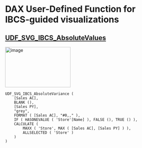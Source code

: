 # DAX User-Defined Function for IBCS-guided visualizations
## [UDF_SVG_IBCS_AbsoluteValues](https://github.com/avatorl/DAX/blob/master/UDF/IBCS/UDF_SVG_IBCS_AbsoluteValues.dax)
<img width="212" height="131" alt="image" src="https://github.com/user-attachments/assets/e3b1245b-28be-4db2-8ff8-00022f21d341" />

```
UDF_SVG_IBCS_AbsoluteVariance (
    [Sales AC],
    BLANK (),
    [Sales PY],
    "grey",
    FORMAT ( [Sales AC], "#0,," ),
    IF ( HASONEVALUE ( 'Store'[Name] ), FALSE (), TRUE () ),
    CALCULATE (
        MAXX ( 'Store', MAX ( [Sales AC], [Sales PY] ) ),
        ALLSELECTED ( 'Store' )
    )
)
```
